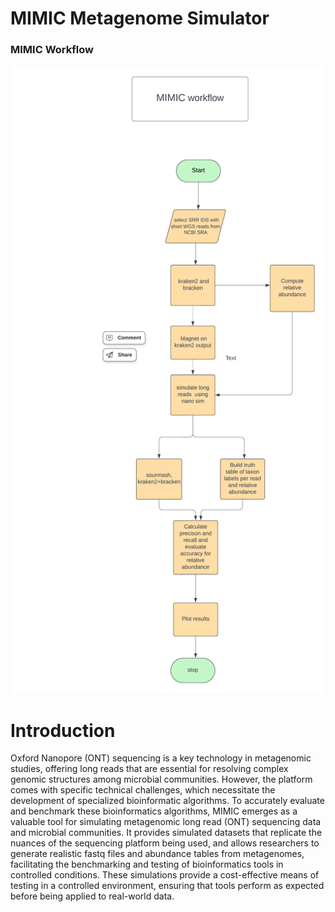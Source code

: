 # MIMIC Metagenome Simulator

### MIMIC Workflow
![alt text](docs/img/Workflow.png)

# Introduction

Oxford Nanopore (ONT) sequencing is a key technology in metagenomic studies, offering long reads that are essential for resolving complex genomic structures among microbial communities. However, the platform comes with specific technical challenges, which necessitate the development of specialized bioinformatic algorithms. To accurately evaluate and benchmark these bioinformatics algorithms, MIMIC emerges as a valuable tool for simulating metagenomic long read (ONT) sequencing data and microbial communities. It provides simulated datasets that replicate the nuances of the sequencing platform being used, and allows researchers to generate realistic fastq files and abundance tables from metagenomes, facilitating the benchmarking and testing of bioinformatics tools in controlled conditions. These simulations provide a cost-effective means of testing in a controlled environment, ensuring that tools perform as expected before being applied to real-world data.


